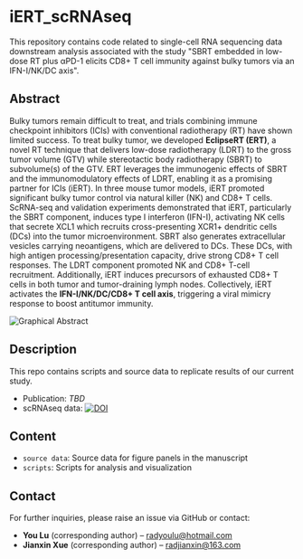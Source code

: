 # iERT_scRNAseq
This repository contains code related to single-cell RNA sequencing data downstream analysis associated with the study "SBRT embedded in low-dose RT plus αPD-1 elicits CD8+ T cell immunity against bulky tumors via an IFN-I/NK/DC axis".



## Abstract
Bulky tumors remain difficult to treat, and trials combining immune checkpoint inhibitors (ICIs) with conventional radiotherapy (RT) have shown limited success. To treat bulky tumor, we developed **EclipseRT (ERT)**, a novel RT technique that delivers low-dose radiotherapy (LDRT) to the gross tumor volume (GTV) while stereotactic body radiotherapy (SBRT) to subvolume(s) of the GTV. ERT leverages the immunogenic effects of SBRT and the immunomodulatory effects of LDRT, enabling it as a promising partner for ICIs (iERT). In three mouse tumor models, iERT promoted significant bulky tumor control via natural killer (NK) and CD8+ T cells. ScRNA-seq and validation experiments demonstrated that iERT, particularly the SBRT component, induces type I interferon (IFN-I), activating NK cells that secrete XCL1 which recruits cross-presenting XCR1+ dendritic cells (DCs) into the tumor microenvironment. SBRT also generates extracellular vesicles carrying neoantigens, which are delivered to DCs. These DCs, with high antigen processing/presentation capacity, drive strong CD8+ T cell responses. The LDRT component promoted NK and CD8+ T-cell recruitment. Additionally, iERT induces precursors of exhausted CD8+ T cells in both tumor and tumor-draining lymph nodes. Collectively, iERT activates the **IFN-I/NK/DC/CD8+ T cell axis**, triggering a viral mimicry response to boost antitumor immunity.

![Graphical Abstract](/images/Graphical_Abstract.tif)

## Description
This repo contains scripts and source data to replicate results of our current study.
- Publication: *TBD*
- scRNAseq data: [![DOI](https://zenodo.org/badge/DOI/10.xxxx/zenodo.xxxxx.svg)](https://doi.org/10.xxxx/zenodo.xxxxx)



## Content
* `source data`: Source data for figure panels in the manuscript
* `scripts`: Scripts for analysis and visualization



## Contact
For further inquiries, please raise an issue via GitHub or contact:
- **You Lu** (corresponding author) – radyoulu@hotmail.com
- **Jianxin Xue** (corresponding author) – radjianxin@163.com
